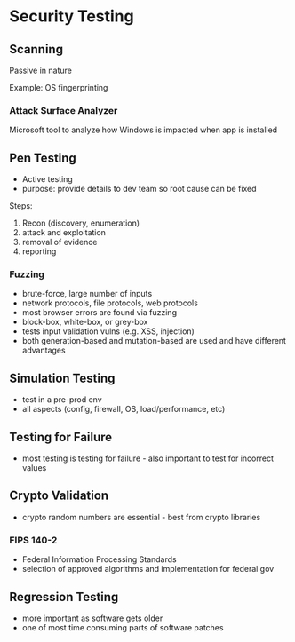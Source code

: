# Security Testing

## Scanning

Passive in nature

Example: OS fingerprinting

### Attack Surface Analyzer

Microsoft tool to analyze how Windows is impacted when app is installed

## Pen Testing

- Active testing
- purpose: provide details to dev team so root cause can be fixed

Steps:

1. Recon (discovery, enumeration)
2. attack and exploitation
3. removal of evidence
4. reporting

### Fuzzing

- brute-force, large number of inputs
- network protocols, file protocols, web protocols
- most browser errors are found via fuzzing
- block-box, white-box, or grey-box
- tests input validation vulns (e.g. XSS, injection)
- both generation-based and mutation-based are used and have different advantages

## Simulation Testing

- test in a pre-prod env
- all aspects (config, firewall, OS, load/performance, etc)

## Testing for Failure

- most testing is testing for failure - also important to test for incorrect values

## Crypto Validation

- crypto random numbers are essential - best from crypto libraries

### FIPS 140-2

- Federal Information Processing Standards
- selection of approved algorithms and implementation for federal gov

## Regression Testing

- more important as software gets older
- one of most time consuming parts of software patches
